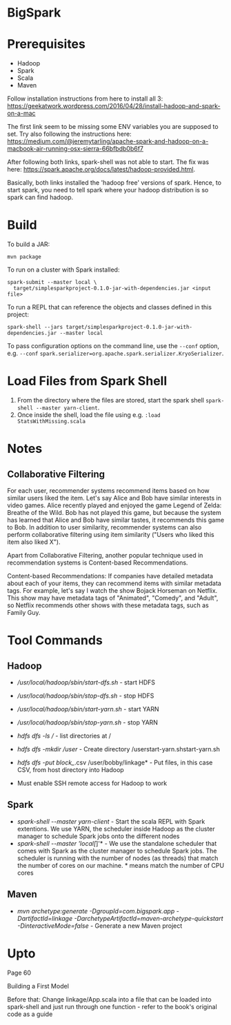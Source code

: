 # BigSpark

# Prerequisites
* Hadoop
* Spark
* Scala
* Maven

Follow installation instructions from here to install all 3: https://geekatwork.wordpress.com/2016/04/28/install-hadoop-and-spark-on-a-mac

The first link seem to be missing some ENV variables you are supposed to set. Try also following the instructions here: https://medium.com/@jeremytarling/apache-spark-and-hadoop-on-a-macbook-air-running-osx-sierra-66bfbdb0b6f7

After following both links, spark-shell was not able to start. The fix was here: https://spark.apache.org/docs/latest/hadoop-provided.html.

Basically, both links installed the 'hadoop free' versions of spark. Hence, to start spark, you need to tell spark where your hadoop distribution is so spark can find hadoop.

# Build
To build a JAR:
```
mvn package
```

To run on a cluster with Spark installed:
```
spark-submit --master local \
  target/simplesparkproject-0.1.0-jar-with-dependencies.jar <input file>
```

To run a REPL that can reference the objects and classes defined in this project:

```
spark-shell --jars target/simplesparkproject-0.1.0-jar-with-dependencies.jar --master local
```

To pass configuration options on the command line, use the ```--conf``` option, e.g. ```--conf``` ```spark.serializer=org.apache.spark.serializer.KryoSerializer```.

# Load Files from Spark Shell
1. From the directory where the files are stored, start the spark shell ```spark-shell --master yarn-client```.
2. Once inside the shell, load the file using e.g. ```:load StatsWithMissing.scala```

# Notes
## Collaborative Filtering
For each user, recommender systems recommend items based on how similar users liked the item. Let's say Alice and Bob have similar interests in video games. Alice recently played and enjoyed the game Legend of Zelda: Breathe of the Wild. Bob has not played this game, but because the system has learned that Alice and Bob have similar tastes, it recommends this game to Bob. In addition to user similarity, recommender systems can also perform collaborative filtering using item similarity ("Users who liked this item also liked X").

Apart from Collaborative Filtering, another popular technique used in recommendation systems is Content-based Recommendations.

Content-based Recommendations: If companies have detailed metadata about each of your items, they can recommend items with similar metadata tags. For example, let's say I watch the show Bojack Horseman on Netflix. This show may have metadata tags of "Animated", "Comedy", and "Adult", so Netflix recommends other shows with these metadata tags, such as Family Guy.

# Tool Commands
## Hadoop
* */usr/local/hadoop/sbin/start-dfs.sh* - start HDFS
* */usr/local/hadoop/sbin/stop-dfs.sh* - stop HDFS
* */usr/local/hadoop/sbin/start-yarn.sh* - start YARN
* */usr/local/hadoop/sbin/stop-yarn.sh* - stop YARN
* *hdfs dfs -ls /* - list directories at /
* *hdfs dfs -mkdir /user* - Create directory /userstart-yarn.shstart-yarn.sh
* *hdfs dfs -put block_*.csv /user/bobby/linkage* - Put files, in this case CSV, from host directory into Hadoop

* Must enable SSH remote access for Hadoop to work

## Spark
* *spark-shell --master yarn-client* - Start the scala REPL with Spark extentions. We use YARN, the scheduler inside Hadoop as the cluster manager to schedule Spark jobs onto the different nodes
* *spark-shell --master 'local[*]'* - We use the standalone scheduler that comes with Spark as the cluster manager to schedule Spark jobs. The scheduler is running with the number of nodes (as threads) that match the number of cores on our machine. * means match the number of CPU cores

## Maven
* *mvn archetype:generate -DgroupId=com.bigspark.app -DartifactId=linkage -DarchetypeArtifactId=maven-archetype-quickstart -DinteractiveMode=false* - Generate a new Maven project

# Upto
Page 60

Building a First Model

Before that: Change linkage/App.scala into a file that can be loaded into spark-shell and just run through one function - refer to the book's original code as a guide
